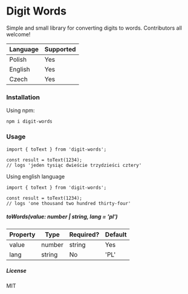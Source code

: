 # Digit Words

Simple and small library for converting digits to words.
Contributors all welcome!

| Language | Supported |
| -------- | --------- |
| Polish   | Yes       |
| English  | Yes       |
| Czech    | Yes       |

### Installation

Using npm:

```
npm i digit-words
```

### Usage

```
import { toText } from 'digit-words';

const result = toText(1234);
// logs 'jeden tysiąc dwieście trzydzieści cztery'

```

Using english language

```
import { toText } from 'digit-words';

const result = toText(1234);
// logs 'one thousand two hundred thirty-four'
```

##### _toWords(value: number | string, lang = 'pl')_

| Property | Type   | Required? | Default |
| -------- | ------ | --------- | ------- |
| value    | number | string | Yes       |         |
| lang     | string | No | 'PL'

##### License

MIT
